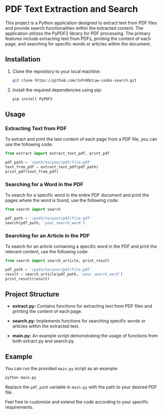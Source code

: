 # PDF Text Extraction and Search

This project is a Python application designed to extract text from PDF files and provide search functionalities within the extracted content. The application utilizes the PyPDF2 library for PDF processing. The primary features include extracting text from PDFs, printing the content of each page, and searching for specific words or articles within the document.

## Installation

1. Clone the repository to your local machine:

   ```bash
   git clone https://github.com/JsFn99/Law-codes-search.git
   ```

2. Install the required dependencies using pip:

   ```bash
   pip install PyPDF2
   ```

## Usage

### Extracting Text from PDF

To extract and print the text content of each page from a PDF file, you can use the following code:

```python
from extract import extract_text_pdf, print_pdf

pdf_path = '/path/to/your/pdf/file.pdf'
text_from_pdf = extract_text_pdf(pdf_path)
print_pdf(text_from_pdf)
```

### Searching for a Word in the PDF

To search for a specific word in the entire PDF document and print the pages where the word is found, use the following code:

```python
from search import search

pdf_path = '/path/to/your/pdf/file.pdf'
search(pdf_path, 'your_search_word')
```

### Searching for an Article in the PDF

To search for an article containing a specific word in the PDF and print the relevant content, use the following code:

```python
from search import search_article, print_result

pdf_path = '/path/to/your/pdf/file.pdf'
result = search_article(pdf_path, 'your_search_word')
print_result(result)
```

## Project Structure

- **extract.py:** Contains functions for extracting text from PDF files and printing the content of each page.

- **search.py:** Implements functions for searching specific words or articles within the extracted text.

- **main.py:** An example script demonstrating the usage of functions from both extract.py and search.py.

## Example

You can run the provided `main.py` script as an example:

```bash
python main.py
```

Replace the `pdf_path` variable in `main.py` with the path to your desired PDF file.

Feel free to customize and extend the code according to your specific requirements.
